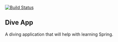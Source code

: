 [![Build Status](https://travis-ci.org/amitchell94/mexico-dive-app.svg?branch=master)](https://travis-ci.org/amitchell94/mexico-dive-app)
## Dive App
A diving application that will help with learning Spring.